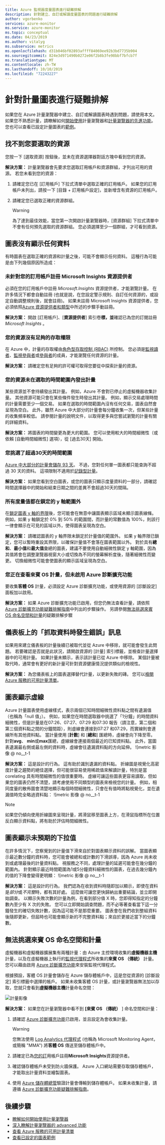 ```yaml
---
title: Azure 監視器度量圖表進行疑難排解
description: 針對建立、自訂或解讀度量圖表的問題進行疑難排解
author: vgorbenko
services: azure-monitor
ms.service: azure-monitor
ms.topic: conceptual
ms.date: 04/23/2019
ms.author: vitalyg
ms.subservice: metrics
ms.openlocfilehash: d31b046bf02893affff84069ee92b3bd7735b904
ms.sourcegitcommit: 824e3d971490b0272e06f2b8b3fe98bbf7bfcb7f
ms.translationtype: MT
ms.contentlocale: zh-TW
ms.lasthandoff: 10/10/2019
ms.locfileid: "72243227"
---
```

# <a name="troubleshooting-metrics-charts"></a>針對計量圖表進行疑難排解

如果您在 Azure 計量瀏覽器中建立、自訂或解讀圖表時遇到問題，請使用本文。 如果您不熟悉計量，請瞭解如何[開始使用](metrics-getting-started.md)計量瀏覽器和[計量瀏覽器的先進功能](metrics-charts.md)。 您也可以查看已設定計量圖表的[範例](metric-chart-samples.md)。

## <a name="cant-find-your-resource-to-select-it"></a>找不到您要選取的資源

您按一下 [選取資源] 按鈕後，並未在資源選擇器對話方塊中看到您的資源。

**解決方案：** 計量瀏覽器會先要求您選取訂用帳戶和資源群組，才列出可用的資源。 若您未看到您的資源：

1. 請確定您已在 [訂用帳戶] 下拉式清單中選取正確的訂用帳戶。 如果您的訂用帳戶未列出，請按一下 [目錄 + 訂用帳戶設定]，並新增含有資源的訂用帳戶。

1. 請確定您已選取正確的資源群組。
    > [!WARNING]
    > 為了達到最佳效能，當您第一次開啟計量瀏覽器時，[資源群組] 下拉式清單中不會有任何預先選取的資源群組。 您必須選擇至少一個群組，才可看到資源。

## <a name="chart-shows-no-data"></a>圖表沒有顯示任何資料

有時圖表在選取正確的資源和計量之後，可能不會顯示任何資料。 這種行為可能是由下列幾個原因所造成：

### <a name="microsoftinsights-resource-provider-isnt-registered-for-your-subscription"></a>未針對您的訂用帳戶註冊 Microsoft Insights 資源提供者

必須在您的訂用帳戶中註冊 *Microsoft.Insights* 資源提供者，才能瀏覽計量。 在許多情況下都會自動註冊 (也就是說，在您設定警示規則、自訂任何資源的，或設定自動調整規則後，就會註冊)。 如果未註冊 Microsoft Insights 資源提供者，您必須依照[Azure 資源提供者和類型](../../azure-resource-manager/resource-manager-supported-services.md)中所述的步驟手動註冊。

**解決方案：** 開啟 [訂用帳戶]、[**資源提供者**] 索引卷**標，並**確認已為您的訂閱註冊*Microsoft Insights* 。

### <a name="you-dont-have-sufficient-access-rights-to-your-resource"></a>您的資源沒有足夠的存取權限

在 Azure 中，計量的存取權由[角色型存取控制 (RBAC)](../../role-based-access-control/overview.md) 所控制。 您必須是[監視讀者](../../role-based-access-control/built-in-roles.md#monitoring-reader)、[監視參與者](../../role-based-access-control/built-in-roles.md#monitoring-contributor)或[參與者](../../role-based-access-control/built-in-roles.md#contributor)的成員，才能瀏覽任何資源的計量。

**解決方案：** 請確定您有足夠的許可權可取得您要從中探索計量的資源。

### <a name="your-resource-didnt-emit-metrics-during-the-selected-time-range"></a>您的資源未在選取的時間範圍內發出計量

某些資源並不會持續發出其計量。 例如，Azure 不會對已停止的虛擬機器收集計量。 其他資源可能只會在某些條件發生時發出其計量。 例如，顯示交易處理時間的計量需要至少一個交易。 如果在選取的時間範圍內沒有任何交易，圖表自然會呈現為空白。 此外，雖然 Azure 中大部分的計量會每分鐘收集一次，但某些計量的收集頻率較低。 請參閱計量的說明文件，以取得更多與您嘗試瀏覽的計量有關的詳細資料。

**解決方案：** 將圖表的時間變更為更大的範圍。 您可以使用較大的時間細微性（或依賴 [自動時間細微性] 選項），從 [過去30天] 開始。

### <a name="you-picked-a-time-range-greater-than-30-days"></a>您挑選了超過30天的時間範圍

[Azure 中大部分的計量會儲存 93 天](data-platform-metrics.md#retention-of-metrics)。 不過，您對任何單一圖表都只能查詢不超過 30 天的資料。 這項限制不適用於[記錄型計量](../app/pre-aggregated-metrics-log-metrics.md#log-based-metrics)。

**解決方案：** 如果您看到空白圖表，或您的圖表只顯示度量資料的一部分，請確認時間選擇器中的開始和結束日期之間的差異不會超過30天的間隔。

### <a name="all-metric-values-were-outside-of-the-locked-y-axis-range"></a>所有度量值都在鎖定的 y 軸範圍外

在[鎖定圖表 y 軸的界限](metrics-charts.md#lock-boundaries-of-chart-y-axis)後，您可能會在無意中讓圖表顯示區域未顯示圖表線條。 例如，如果 y 軸鎖定於 0% 到 50% 的範圍間，而計量的常數值為 100%，則該行一律會顯示在可見的區域以外，使得圖表呈現為空白。

**解決方案：** 請確認圖表的 y 軸界限未鎖定於計量值的範圍外。 如果 y 軸界限已鎖定，您可以暫時重設其界限，以確保計量值不會落在圖表範圍以外。 對於具有**總和**、**最小值**和**最大值**彙總的圖表，建議不要使用自動細微性鎖定 y 軸範圍，因為其值將會在調整瀏覽器視窗大小或切換為不同的螢幕解析度後，隨著細微性而變更。 切換細微性可能會使圖表的顯示區域呈現為空白。

### <a name="you-are-looking-at-a-guest-os-metric-but-didnt-enable-azure-diagnostic-extension"></a>您正在查看來賓 OS 計量，但未啟用 Azure 診斷擴充功能

要收集**客體 OS** 計量，必須設定 Azure 診斷擴充功能，或使用資源的 [診斷設定] 面板加以啟用。

**解決方案：** 如果 Azure 診斷擴充功能已啟用，但您仍無法查看計量，請依照 [Azure 診斷擴充功能疑難排解指南](diagnostics-extension-troubleshooting.md#metric-data-doesnt-appear-in-the-azure-portal)中列出的步驟操作。 另請參閱[無法挑選來賓 OS 命名空間和計量](metrics-troubleshoot.md#cannot-pick-guest-os-namespace-and-metrics)的疑難排解步驟

## <a name="error-retrieving-data-message-on-dashboard"></a>儀表板上的「抓取資料時發生錯誤」訊息

如果用來建立儀表板的計量後續已被取代並從 Azure 中移除，就可能會發生此問題。 若要確認是否就是此狀況，請開啟資源的 [計量] 索引標籤，並檢查計量選擇器中的可用計量。 如果計量未顯示，表示該計量已從 Azure 中移除。 某個計量被取代時，通常會有更好的新計量可針對資源健康情況提供類似的檢視性。

**解決方案：** 為您儀表板上的圖表選擇替代計量，以更新失敗的磚。 您可以[檢閱 Azure 服務的可用計量清單](metrics-supported.md)。

## <a name="chart-shows-dashed-line"></a>圖表顯示虛線

Azure 計量圖表使用虛線樣式，表示兩個已知時間細微性資料點之間有遺漏值（也稱為「null 值」）。 例如，如果您在時間選取器中挑選了「1分鐘」的時間資料細微性，但是計量是在07:26、07:27、07:29 和07:30 報告（請注意，第二個和第三個資料點之間的分鐘間距），則虛線會連接到07:27 和07:29，而實線則會連線所有其他資料點。 當計量使用 [**計數**] 和 [**總和**] 匯總時，虛線會向下降至零。 針對**avg**、 **min**或**max**匯總，虛線線會連接兩個最近的已知資料點。 此外，當圖表遺漏最右側或最左側的資料時，虛線會往遺漏資料點的方向延伸。
  ![metric 影像 @ no__t-1

**解決方案：** 這是設計的行為。 這有助於識別遺漏的資料點。 折線圖是視覺化高密度計量之趨勢的絕佳選擇，但可能很容易使用稀疏值來解讀計量，特別是當 corelating 具有時間細微性的值很重要時。 虛線可讓這些圖表更容易讀取，但如果您的圖表仍然不清楚，請考慮使用不同類型的圖表來檢視您的計量。 例如，相同度量的散佈圖會清楚地顯示每個時間細微性，只會在有值時將點視覺化，並在遺漏值時完全略過資料點： ![metric 影像 @ no__t-1

   > [!NOTE]
   > 如果您仍傾向使用折線圖來呈現計量，將滑鼠移至圖表上方，在滑鼠指標所在位置反白顯示資料點，將有助於評估時間細微性。

## <a name="chart-shows-unexpected-drop-in-values"></a>圖表顯示未預期的下拉值

在許多情況下，您察覺到的計量值下滑來自於對圖表顯示資料的誤解。 當圖表顯示最近數分鐘的資料時，您可能會被總和或計數的下滑誤導，因為 Azure 尚未收到或處理最後的計量資料點。 視服務之不同，處理計量的延遲可能會在幾分鐘的範圍內。 針對顯示最近時間範圍為1或5分鐘資料細微性的圖表，在過去幾分鐘內的值的下降會變得更明顯： ![metric 影像 @ no__t-1

**解決方案：** 這是設計的行為。 我們認為在收到資料時隨即加以顯示，即使在資料是*部分*或*不完整*時，都有其好處。 這麼做可讓您更快歸納出重要結論，並立即開始調查。 以顯示失敗次數的計量為例，在看到部分值 X 時，您即得知指定的分鐘數內至少有 X 次的失敗。 您可以立即開始調查問題，而不必等著查看當下這一分鐘發生的確切失敗計數，因為這可能不是那麼重要。 圖表會在我們收到整組資料後隨即更新，但屆時也可能會顯示新的不完整資料點；來自於更接近當下的分鐘數。

## <a name="cannot-pick-guest-os-namespace-and-metrics"></a>無法挑選來賓 OS 命名空間和計量

虛擬機器和虛擬機器擴展集有兩種計量：由 Azure 主控環境收集的**虛擬機器主機**計量，以及在虛擬機器上執行的[監視代理程式](agents-overview.md)所收集的**來賓 OS （傳統）** 計量。 您可以藉由啟用 [Azure 診斷擴充功能](diagnostics-extension-overview.md)來安裝監視代理程式。

根據預設，客體 OS 計量會儲存在 Azure 儲存體帳戶中，這是您從資源的 [診斷設定] 索引標籤中選擇的帳戶。 如果未收集客體 OS 計量，或計量瀏覽器無法加以存取，您就只會看到**虛擬機器主機**計量命名空間：

![計量影像](./media/metrics-troubleshoot/cannot-pick-guest-os-namespace.png)

**解決方案：** 如果您在計量瀏覽器中看不到 **[來賓 OS （傳統）** ] 命名空間和計量：

1. 請確認 [Azure 診斷擴充功能](diagnostics-extension-overview.md)已啟用，並且設定為會收集計量。
    > [!WARNING]
    > 您無法使用 [Log Analytics 代理程式](agents-overview.md#log-analytics-agent) (也稱為 Microsoft Monitoring Agent，或簡稱 "MMA") 將**客體 OS** 傳送至儲存體帳戶中。

1. 請確定已為[您的訂](metrics-troubleshoot.md#microsoftinsights-resource-provider-isnt-registered-for-your-subscription)用帳戶註冊**Microsoft Insights**資源提供者。

1. 確認儲存體帳戶未受到防火牆保護。 Azure 入口網站需要存取儲存體帳戶，才能取出計量資料並繪製圖表。

1. 使用 [Azure 儲存體總管](https://azure.microsoft.com/features/storage-explorer/)驗證計量會傳輸到儲存體帳戶。 如果未收集計量，請遵循 [Azure 診斷擴充功能疑難排解指南](diagnostics-extension-troubleshooting.md#metric-data-doesnt-appear-in-the-azure-portal)。

## <a name="next-steps"></a>後續步驟

* [瞭解如何開始使用計量瀏覽器](metrics-getting-started.md)
* [深入瞭解計量瀏覽器的 advanced 功能](metrics-charts.md)
* [查看 Azure 服務的可用計量清單](metrics-supported.md)
* [查看已設定的圖表範例](metric-chart-samples.md)
